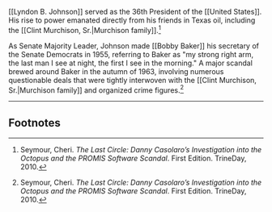 [[Lyndon B. Johnson]] served as the 36th President of the [[United States]]. His rise to power emanated directly from his friends in Texas oil, including the [[Clint Murchison, Sr.|Murchison family]].[^1]

As Senate Majority Leader, Johnson made [[Bobby Baker]] his secretary of the Senate Democrats in 1955, referring to Baker as "my strong right arm, the last man I see at night, the first I see in the morning." A major scandal brewed around Baker in the autumn of 1963, involving numerous questionable deals that were tightly interwoven with the [[Clint Murchison, Sr.|Murchison family]] and organized crime figures.[^1]

---
## Footnotes

[^1]: Seymour, Cheri. *The Last Circle: Danny Casolaro’s Investigation into the Octopus and the PROMIS Software Scandal*. First Edition. TrineDay, 2010.